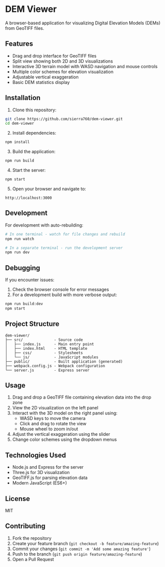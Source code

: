 # DEM Viewer

A browser-based application for visualizing Digital Elevation Models (DEMs) from GeoTIFF files.

## Features

- Drag and drop interface for GeoTIFF files
- Split view showing both 2D and 3D visualizations
- Interactive 3D terrain model with WASD navigation and mouse controls
- Multiple color schemes for elevation visualization
- Adjustable vertical exaggeration
- Basic DEM statistics display

## Installation

1. Clone this repository:
```bash
git clone https://github.com/sierra760/dem-viewer.git
cd dem-viewer
```

2. Install dependencies:
```bash
npm install
```

3. Build the application:
```bash
npm run build
```

4. Start the server:
```bash
npm start
```

5. Open your browser and navigate to:
```
http://localhost:3000
```

## Development

For development with auto-rebuilding:
```bash
# In one terminal - watch for file changes and rebuild
npm run watch

# In a separate terminal - run the development server 
npm run dev
```

## Debugging

If you encounter issues:

1. Check the browser console for error messages
2. For a development build with more verbose output:
```bash
npm run build:dev
npm start
```

## Project Structure

```
dem-viewer/
├── src/              - Source code
│   ├── index.js      - Main entry point
│   ├── index.html    - HTML template
│   ├── css/          - Stylesheets
│   └── js/           - JavaScript modules
├── public/           - Built application (generated)
├── webpack.config.js - Webpack configuration
└── server.js         - Express server
```

## Usage

1. Drag and drop a GeoTIFF file containing elevation data into the drop zone
2. View the 2D visualization on the left panel
3. Interact with the 3D model on the right panel using:
   - WASD keys to move the camera
   - Click and drag to rotate the view
   - Mouse wheel to zoom in/out
4. Adjust the vertical exaggeration using the slider
5. Change color schemes using the dropdown menus

## Technologies Used

- Node.js and Express for the server
- Three.js for 3D visualization
- GeoTIFF.js for parsing elevation data
- Modern JavaScript (ES6+)

## License

MIT

## Contributing

1. Fork the repository
2. Create your feature branch (`git checkout -b feature/amazing-feature`)
3. Commit your changes (`git commit -m 'Add some amazing feature'`)
4. Push to the branch (`git push origin feature/amazing-feature`)
5. Open a Pull Request